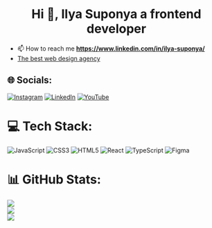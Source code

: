 <h1 align="center">Hi 👋, Ilya Suponya a frontend developer</h1>

- 📫 How to reach me **https://www.linkedin.com/in/ilya-suponya/**
- [The best web design agency](http://webflowleads.com/)

## 🌐 Socials:
[![Instagram](https://img.shields.io/badge/Instagram-%23E4405F.svg?logo=Instagram&logoColor=white)](https://instagram.com/ilyasuponya) [![LinkedIn](https://img.shields.io/badge/LinkedIn-%230077B5.svg?logo=linkedin&logoColor=white)](https://linkedin.com/in/ilya-suponya) [![YouTube](https://img.shields.io/badge/YouTube-%23FF0000.svg?logo=YouTube&logoColor=white)](https://youtube.com/@UCKhorshe3AmrrVroxgVWNcA) 

# 💻 Tech Stack:
![JavaScript](https://img.shields.io/badge/javascript-%23323330.svg?style=for-the-badge&logo=javascript&logoColor=%23F7DF1E) ![CSS3](https://img.shields.io/badge/css3-%231572B6.svg?style=for-the-badge&logo=css3&logoColor=white) ![HTML5](https://img.shields.io/badge/html5-%23E34F26.svg?style=for-the-badge&logo=html5&logoColor=white) ![React](https://img.shields.io/badge/react-%2320232a.svg?style=for-the-badge&logo=react&logoColor=%2361DAFB) ![TypeScript](https://img.shields.io/badge/typescript-%23007ACC.svg?style=for-the-badge&logo=typescript&logoColor=white) 	![Figma](https://img.shields.io/badge/figma-%23F24E1E.svg?style=for-the-badge&logo=figma&logoColor=white)
# 📊 GitHub Stats:
![](https://github-readme-stats.vercel.app/api?username=ilyasuponya&theme=react&hide_border=true&include_all_commits=false&count_private=false)<br/>
![](https://github-readme-streak-stats.herokuapp.com/?user=ilyasuponya&theme=react&hide_border=true)<br/>
![](https://github-readme-stats.vercel.app/api/top-langs/?username=ilyasuponya&theme=react&hide_border=true&include_all_commits=false&count_private=false&layout=compact)
